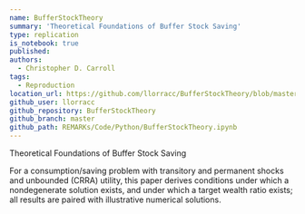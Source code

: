 ```yaml
---
name: BufferStockTheory
summary: 'Theoretical Foundations of Buffer Stock Saving'
type: replication
is_notebook: true
published:
authors:
  - Christopher D. Carroll
tags:
  - Reproduction
location_url: https://github.com/llorracc/BufferStockTheory/blob/master/Code/Python/BufferStockTheory.ipynb
github_user: llorracc
github_repository: BufferStockTheory
github_branch: master
github_path: REMARKs/Code/Python/BufferStockTheory.ipynb
---
```


Theoretical Foundations of Buffer Stock Saving

For a consumption/saving problem with transitory and permanent shocks and unbounded (CRRA) utility, this paper derives conditions under which a nondegenerate solution exists, and under which a target wealth ratio exists; all results are paired with illustrative numerical solutions.
